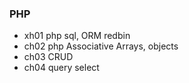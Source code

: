 ### PHP
- xh01 php sql, ORM redbin
- ch02 php Associative Arrays, objects
- ch03 CRUD
- ch04 query select